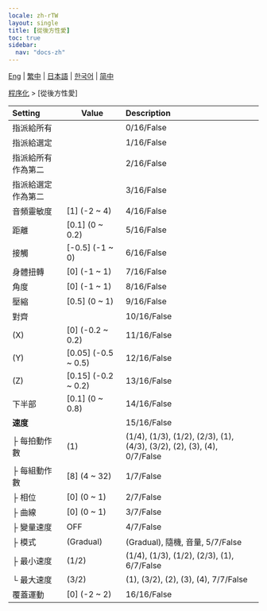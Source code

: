 ```yaml
---
locale: zh-rTW
layout: single
title: [從後方性愛]
toc: true
sidebar:
  nav: "docs-zh"
---
```

[Eng](/dancexr/menu/2025.4/motion/sex_from_behind) | [繁中](/tw/dancexr/menu/2025.4/motion/sex_from_behind) | [日本語](/jp/dancexr/menu/2025.4/motion/sex_from_behind) | [한국어](/kr/dancexr/menu/2025.4/motion/sex_from_behind) | [简中](/zh/dancexr/menu/2025.4/motion/sex_from_behind)

[程序化](../menu#程序化) > [從後方性愛]



| Setting | Value | Description |
| :--- | --- | :--- |
| 指派給所有 || 0/16/False
| 指派給選定 || 1/16/False
| 指派給所有作為第二 || 2/16/False
| 指派給選定作為第二 || 3/16/False
| 音頻靈敏度 | [1] (-2 ~ 4) | 4/16/False
| 距離 | [0.1] (0 ~ 0.2) | 5/16/False
| 接觸 | [-0.5] (-1 ~ 0) | 6/16/False
| 身體扭轉 | [0] (-1 ~ 1) | 7/16/False
| 角度 | [0] (-1 ~ 1) | 8/16/False
| 壓縮 | [0.5] (0 ~ 1) | 9/16/False
| 對齊 || 10/16/False
| (X) | [0] (-0.2 ~ 0.2) | 11/16/False
| (Y) | [0.05] (-0.5 ~ 0.5) | 12/16/False
| (Z) | [0.15] (-0.2 ~ 0.2) | 13/16/False
| 下半部 | [0.1] (0 ~ 0.8) | 14/16/False
| **速度** | | 15/16/False
| ├ 每拍動作數 | (1) | (1/4), (1/3), (1/2), (2/3), (1), (4/3), (3/2), (2), (3), (4), 0/7/False
| ├ 每組動作數 | [8] (4 ~ 32) | 1/7/False
| ├ 相位 | [0] (0 ~ 1) | 2/7/False
| ├ 曲線 | [0] (0 ~ 1) | 3/7/False
| ├ 變量速度 | OFF | 4/7/False
| ├ 模式 | (Gradual) | (Gradual), 隨機, 音量, 5/7/False
| ├ 最小速度 | (1/2) | (1/4), (1/3), (1/2), (2/3), (1), 6/7/False
| └ 最大速度 | (3/2) | (1), (3/2), (2), (3), (4), 7/7/False
| 覆蓋運動 | [0] (-2 ~ 2) | 16/16/False
